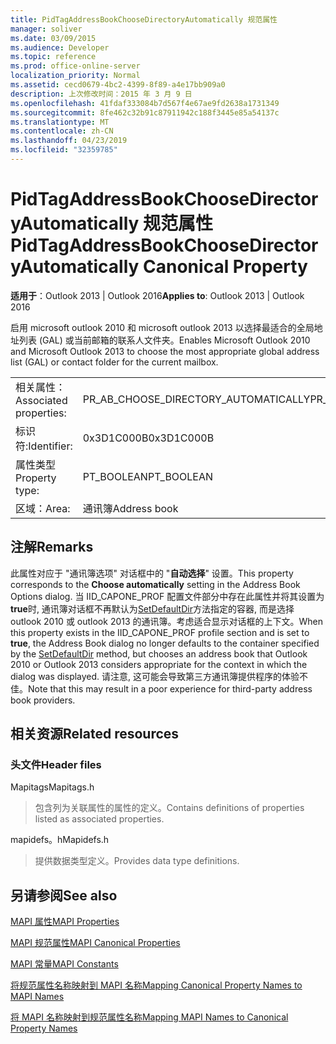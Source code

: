 ```yaml
---
title: PidTagAddressBookChooseDirectoryAutomatically 规范属性
manager: soliver
ms.date: 03/09/2015
ms.audience: Developer
ms.topic: reference
ms.prod: office-online-server
localization_priority: Normal
ms.assetid: cecd0679-4bc2-4399-8f89-a4e17bb909a0
description: 上次修改时间：2015 年 3 月 9 日
ms.openlocfilehash: 41fdaf333084b7d567f4e67ae9fd2638a1731349
ms.sourcegitcommit: 8fe462c32b91c87911942c188f3445e85a54137c
ms.translationtype: MT
ms.contentlocale: zh-CN
ms.lasthandoff: 04/23/2019
ms.locfileid: "32359785"
---
```

# <a name="pidtagaddressbookchoosedirectoryautomatically-canonical-property"></a><span data-ttu-id="28948-103">PidTagAddressBookChooseDirectoryAutomatically 规范属性</span><span class="sxs-lookup"><span data-stu-id="28948-103">PidTagAddressBookChooseDirectoryAutomatically Canonical Property</span></span>

  
  
<span data-ttu-id="28948-104">**适用于**：Outlook 2013 | Outlook 2016</span><span class="sxs-lookup"><span data-stu-id="28948-104">**Applies to**: Outlook 2013 | Outlook 2016</span></span> 
  
<span data-ttu-id="28948-105">启用 microsoft outlook 2010 和 microsoft outlook 2013 以选择最适合的全局地址列表 (GAL) 或当前邮箱的联系人文件夹。</span><span class="sxs-lookup"><span data-stu-id="28948-105">Enables Microsoft Outlook 2010 and Microsoft Outlook 2013 to choose the most appropriate global address list (GAL) or contact folder for the current mailbox.</span></span>
  
|||
|:-----|:-----|
|<span data-ttu-id="28948-106">相关属性：</span><span class="sxs-lookup"><span data-stu-id="28948-106">Associated properties:</span></span>  <br/> |<span data-ttu-id="28948-107">PR_AB_CHOOSE_DIRECTORY_AUTOMATICALLY</span><span class="sxs-lookup"><span data-stu-id="28948-107">PR_AB_CHOOSE_DIRECTORY_AUTOMATICALLY</span></span>  <br/> |
|<span data-ttu-id="28948-108">标识符:</span><span class="sxs-lookup"><span data-stu-id="28948-108">Identifier:</span></span>  <br/> |<span data-ttu-id="28948-109">0x3D1C000B</span><span class="sxs-lookup"><span data-stu-id="28948-109">0x3D1C000B</span></span>  <br/> |
|<span data-ttu-id="28948-110">属性类型</span><span class="sxs-lookup"><span data-stu-id="28948-110">Property type:</span></span>  <br/> |<span data-ttu-id="28948-111">PT_BOOLEAN</span><span class="sxs-lookup"><span data-stu-id="28948-111">PT_BOOLEAN</span></span>  <br/> |
|<span data-ttu-id="28948-112">区域：</span><span class="sxs-lookup"><span data-stu-id="28948-112">Area:</span></span>  <br/> |<span data-ttu-id="28948-113">通讯簿</span><span class="sxs-lookup"><span data-stu-id="28948-113">Address book</span></span>  <br/> |
   
## <a name="remarks"></a><span data-ttu-id="28948-114">注解</span><span class="sxs-lookup"><span data-stu-id="28948-114">Remarks</span></span>

<span data-ttu-id="28948-115">此属性对应于 "通讯簿选项" 对话框中的 "**自动选择**" 设置。</span><span class="sxs-lookup"><span data-stu-id="28948-115">This property corresponds to the **Choose automatically** setting in the Address Book Options dialog.</span></span> <span data-ttu-id="28948-116">当 IID_CAPONE_PROF 配置文件部分中存在此属性并将其设置为**true**时, 通讯簿对话框不再默认为[SetDefaultDir](iaddrbook-setdefaultdir.md)方法指定的容器, 而是选择 outlook 2010 或 outlook 2013 的通讯簿。考虑适合显示对话框的上下文。</span><span class="sxs-lookup"><span data-stu-id="28948-116">When this property exists in the IID_CAPONE_PROF profile section and is set to **true**, the Address Book dialog no longer defaults to the container specified by the [SetDefaultDir](iaddrbook-setdefaultdir.md) method, but chooses an address book that Outlook 2010 or Outlook 2013 considers appropriate for the context in which the dialog was displayed.</span></span> <span data-ttu-id="28948-117">请注意, 这可能会导致第三方通讯簿提供程序的体验不佳。</span><span class="sxs-lookup"><span data-stu-id="28948-117">Note that this may result in a poor experience for third-party address book providers.</span></span> 
  
## <a name="related-resources"></a><span data-ttu-id="28948-118">相关资源</span><span class="sxs-lookup"><span data-stu-id="28948-118">Related resources</span></span>

### <a name="header-files"></a><span data-ttu-id="28948-119">头文件</span><span class="sxs-lookup"><span data-stu-id="28948-119">Header files</span></span>

<span data-ttu-id="28948-120">Mapitags</span><span class="sxs-lookup"><span data-stu-id="28948-120">Mapitags.h</span></span>
  
> <span data-ttu-id="28948-121">包含列为关联属性的属性的定义。</span><span class="sxs-lookup"><span data-stu-id="28948-121">Contains definitions of properties listed as associated properties.</span></span>
    
<span data-ttu-id="28948-122">mapidefs。h</span><span class="sxs-lookup"><span data-stu-id="28948-122">Mapidefs.h</span></span>
  
> <span data-ttu-id="28948-123">提供数据类型定义。</span><span class="sxs-lookup"><span data-stu-id="28948-123">Provides data type definitions.</span></span>
    
## <a name="see-also"></a><span data-ttu-id="28948-124">另请参阅</span><span class="sxs-lookup"><span data-stu-id="28948-124">See also</span></span>



[<span data-ttu-id="28948-125">MAPI 属性</span><span class="sxs-lookup"><span data-stu-id="28948-125">MAPI Properties</span></span>](mapi-properties.md)
  
[<span data-ttu-id="28948-126">MAPI 规范属性</span><span class="sxs-lookup"><span data-stu-id="28948-126">MAPI Canonical Properties</span></span>](mapi-canonical-properties.md)
  
[<span data-ttu-id="28948-127">MAPI 常量</span><span class="sxs-lookup"><span data-stu-id="28948-127">MAPI Constants</span></span>](mapi-constants.md)
  
[<span data-ttu-id="28948-128">将规范属性名称映射到 MAPI 名称</span><span class="sxs-lookup"><span data-stu-id="28948-128">Mapping Canonical Property Names to MAPI Names</span></span>](mapping-canonical-property-names-to-mapi-names.md)
  
[<span data-ttu-id="28948-129">将 MAPI 名称映射到规范属性名称</span><span class="sxs-lookup"><span data-stu-id="28948-129">Mapping MAPI Names to Canonical Property Names</span></span>](mapping-mapi-names-to-canonical-property-names.md)

